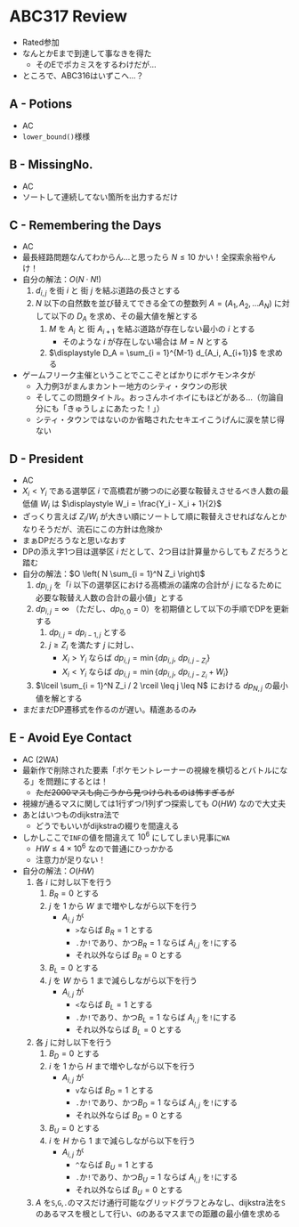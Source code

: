 # ABC317 Review
- Rated参加
- なんとかEまで到達して事なきを得た
  - そのEでポカミスをするわけだが…
- ところで、ABC316はいずこへ…？

## A - Potions
- AC
- `lower_bound()`様様

## B - MissingNo.
- AC
- ソートして連続してない箇所を出力するだけ

## C - Remembering the Days
- AC
- 最長経路問題なんてわからん…と思ったら $N \leq 10$ かい！全探索余裕やんけ！
- 自分の解法：$O(N \cdot N!)$
    1. $d_{i,j}$ を街 $i$ と 街 $j$ を結ぶ道路の長さとする
    1. $N$ 以下の自然数を並び替えてできる全ての整数列 $A = (A_1, A_2, \dots A_N)$ に対して以下の $D_A$ を求め、その最大値を解とする
        1. $M$ を $A_i$ と 街 $A_{i+1}$ を結ぶ道路が存在しない最小の $i$ とする
            - そのような $i$ が存在しない場合は $M = N$ とする
        1. $\displaystyle D_A = \sum_{i = 1}^{M-1} d_{A_i, A_{i+1}}$ を求める
- ゲームフリーク主催ということでここぞとばかりにポケモンネタが
  - 入力例3がまんまカントー地方のシティ・タウンの形状
  - そしてこの問題タイトル。おっさんホイホイにもほどがある…（勿論自分にも「きゅうしょにあたった！」）
  - シティ・タウンではないのか省略されたセキエイこうげんに涙を禁じ得ない

## D - President
- AC
- $X_i \lt Y_i$ である選挙区 $i$ で高橋君が勝つのに必要な鞍替えさせるべき人数の最低値 $W_i$ は $\displaystyle W_i = \frac{Y_i - X_i + 1}{2}$
- ざっくり言えば $Z_i / W_i$ が大きい順にソートして順に鞍替えさせればなんとかなりそうだが、流石にこの方針は危険か
- まぁDPだろうなと思いなおす
- DPの添え字1つ目は選挙区 $i$ だとして、2つ目は計算量からしても $Z$ だろうと踏む
- 自分の解法：$O \left( N \sum_{i = 1}^N Z_i \right)$
    1. $dp_{i,j}$ を「$i$ 以下の選挙区における高橋派の議席の合計が $j$ になるために必要な鞍替え人数の合計の最小値」とする
    1. $dp_{i,j} = \infty$ （ただし、$dp_{0,0} = 0$）を初期値として以下の手順でDPを更新する
        1. $dp_{i, j} = dp_{i-1, j}$ とする
        1. $j \geq Z_i$ を満たす $j$ に対し、
            - $X_i \gt Y_i$ ならば $dp_{i, j} = \min \{ dp_{i, j}, \ dp_{i, j-Z_i} \}$
            - $X_i \lt Y_i$ ならば $dp_{i, j} = \min \{ dp_{i, j}, \ dp_{i, j-Z_i} + W_i \}$
    1. $\lceil \sum_{i = 1}^N Z_i / 2 \rceil \leq j \leq N$ における $dp_{N, j}$ の最小値を解とする
- まだまだDP遷移式を作るのが遅い。精進あるのみ

## E - Avoid Eye Contact
- AC (2WA)
- 最新作で削除された要素「ポケモントレーナーの視線を横切るとバトルになる」を問題にするとは！
  - ~~ただ2000マスも向こうから見つけられるのは怖すぎるが~~
- 視線が通るマスに関しては1行ずつ/1列ずつ探索しても $O(HW)$ なので大丈夫
- あとはいつものdijkstra法で
  - どうでもいいがdijkstraの綴りを間違える
- しかしここで`INF`の値を間違えて $10^6$ にしてしまい見事に`WA`
  - $HW \leq 4 \times 10^6$ なので普通にひっかかる
  - 注意力が足りない！
- 自分の解法：$O(HW)$
    1. 各 $i$ に対し以下を行う
        1. $B_R = 0$ とする
        1. $j$ を $1$ から $W$ まで増やしながら以下を行う
            - $A_{i,j}$ が
                - `>`ならば $B_R = 1$ とする
                - `.`か`!`であり、かつ$B_R = 1$ ならば $A_{i,j}$ を`!`にする
                - それ以外ならば $B_R = 0$ とする
        1. $B_L = 0$ とする
        1. $j$ を $W$ から $1$ まで減らしながら以下を行う
            - $A_{i,j}$ が
                - `<`ならば $B_L = 1$ とする
                - `.`か`!`であり、かつ$B_L = 1$ ならば $A_{i,j}$ を`!`にする
                - それ以外ならば $B_L = 0$ とする
    1. 各 $j$ に対し以下を行う
        1. $B_D = 0$ とする
        1. $i$ を $1$ から $H$ まで増やしながら以下を行う
            - $A_{i,j}$ が
                - `v`ならば $B_D = 1$ とする
                - `.`か`!`であり、かつ$B_D = 1$ ならば $A_{i,j}$ を`!`にする
                - それ以外ならば $B_D = 0$ とする
        1. $B_U = 0$ とする
        1. $i$ を $H$ から $1$ まで減らしながら以下を行う
            - $A_{i,j}$ が
                - `^`ならば $B_U = 1$ とする
                - `.`か`!`であり、かつ$B_U = 1$ ならば $A_{i,j}$ を`!`にする
                - それ以外ならば $B_U = 0$ とする
    1. $A$ を`S`,`G`,`.`のマスだけ通行可能なグリッドグラフとみなし、dijkstra法を`S`のあるマスを根として行い、`G`のあるマスまでの距離の最小値を求める
